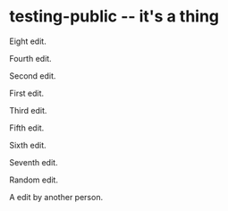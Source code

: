 # testing-public -- it's a thing

Eight edit.

Fourth edit.

Second edit.

First edit.

Third edit.

Fifth edit.

Sixth edit.

Seventh edit.

Random edit.

A edit by another person.
